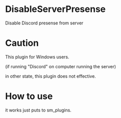 # DisableServerPresense
Disable Discord presense from server

# Caution
This plugin for Windows users.

(if running "Discord" on computer running the server)

in other state, this plugin does not effective.

# How to use
it works just puts to sm_plugins.
